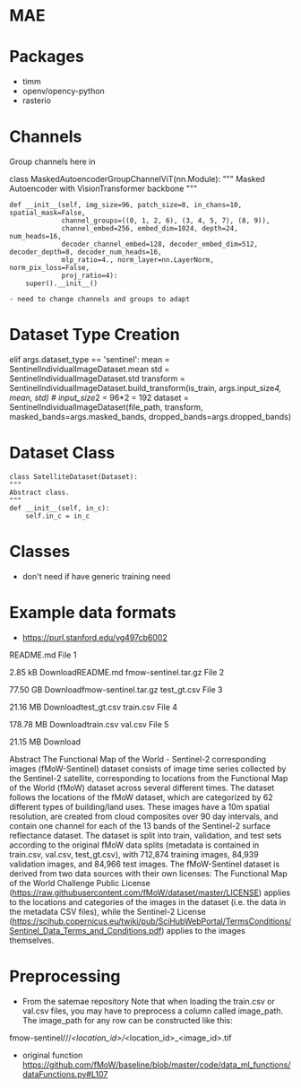 # MAE

# Packages
- timm
- openv/opency-python
- rasterio

# Channels
Group channels here in

class MaskedAutoencoderGroupChannelViT(nn.Module):
    """ Masked Autoencoder with VisionTransformer backbone
    """

    def __init__(self, img_size=96, patch_size=8, in_chans=10, spatial_mask=False,
                 channel_groups=((0, 1, 2, 6), (3, 4, 5, 7), (8, 9)),
                 channel_embed=256, embed_dim=1024, depth=24, num_heads=16,
                 decoder_channel_embed=128, decoder_embed_dim=512, decoder_depth=8, decoder_num_heads=16,
                 mlp_ratio=4., norm_layer=nn.LayerNorm, norm_pix_loss=False,
                 proj_ratio=4):
        super().__init__()

    - need to change channels and groups to adapt

# Dataset Type Creation
 elif args.dataset_type == 'sentinel':
        mean = SentinelIndividualImageDataset.mean
        std = SentinelIndividualImageDataset.std
        transform = SentinelIndividualImageDataset.build_transform(is_train, args.input_size*4, mean, std) # input_size*2 = 96*2 = 192
        dataset = SentinelIndividualImageDataset(file_path, transform, masked_bands=args.masked_bands,
                                                 dropped_bands=args.dropped_bands)

# Dataset Class
    class SatelliteDataset(Dataset):
    """
    Abstract class.
    """
    def __init__(self, in_c):
        self.in_c = in_c

# Classes
- don't need if have generic training need

# Example data formats
- https://purl.stanford.edu/vg497cb6002

README.md
File 1

2.85 kB	 DownloadREADME.md
fmow-sentinel.tar.gz
File 2

77.50 GB	 Downloadfmow-sentinel.tar.gz
test_gt.csv
File 3

21.16 MB	 Downloadtest_gt.csv
train.csv
File 4

178.78 MB	 Downloadtrain.csv
val.csv
File 5

21.15 MB	 Download

Abstract
The Functional Map of the World - Sentinel-2 corresponding images (fMoW-Sentinel) dataset consists of image time series collected by the Sentinel-2 satellite, corresponding to locations from the Functional Map of the World (fMoW) dataset across several different times. The dataset follows the locations of the fMoW dataset, which are categorized by 62 different types of building/land uses. These images have a 10m spatial resolution, are created from cloud composites over 90 day intervals, and contain one channel for each of the 13 bands of the Sentinel-2 surface reflectance dataset. The dataset is split into train, validation, and test sets according to the original fMoW data splits (metadata is contained in train.csv, val.csv, test_gt.csv), with 712,874 training images, 84,939 validation
images, and 84,966 test images. The fMoW-Sentinel dataset is derived from two data sources with their own licenses: The Functional Map of the World Challenge Public License (https://raw.githubusercontent.com/fMoW/dataset/master/LICENSE) applies to the locations and categories of the images in the dataset (i.e. the data in the metadata CSV files), while the Sentinel-2 License (https://scihub.copernicus.eu/twiki/pub/SciHubWebPortal/TermsConditions/Sentinel_Data_Terms_and_Conditions.pdf) applies to the images themselves.

# Preprocessing
- From the satemae repository
Note that when loading the train.csv or val.csv files, you may have to preprocess a column called image_path. The image_path for any row can be constructed like this:

fmow-sentinel/<split>/<category>/<category>_<location_id>/<category>_<location_id>_<image_id>.tif

- original function https://github.com/fMoW/baseline/blob/master/code/data_ml_functions/dataFunctions.py#L107